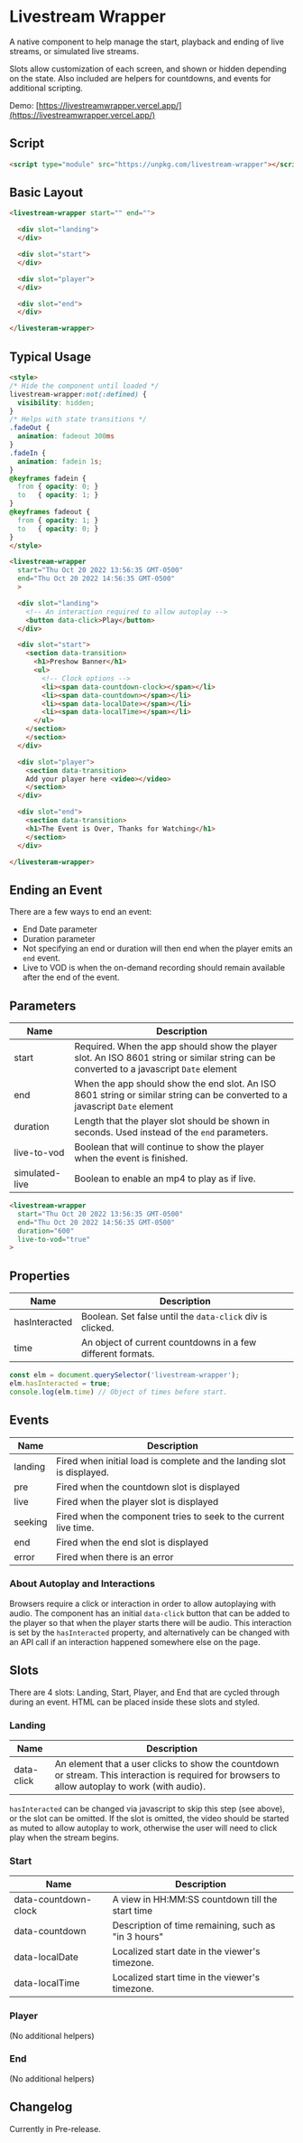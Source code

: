 # Livestream Wrapper

A native component to help manage the start, playback and ending of live streams, or simulated live streams.

Slots allow customization of each screen, and shown or hidden depending on the state.  Also included are helpers for countdowns, and events for additional scripting.

Demo:
[https://livestreamwrapper.vercel.app/](https://livestreamwrapper.vercel.app/)

## Script

```html
<script type="module" src="https://unpkg.com/livestream-wrapper"></script>
  ```

## Basic Layout

```html
<livestream-wrapper start="" end="">

  <div slot="landing">
  </div>

  <div slot="start">
  </div>

  <div slot="player">
  </div>

  <div slot="end">
  </div>

</livesteram-wrapper>
```

## Typical Usage

```html
<style>
/* Hide the component until loaded */
livestream-wrapper:not(:defined) {
  visibility: hidden;
}
/* Helps with state transitions */
.fadeOut {
  animation: fadeout 300ms
}
.fadeIn {
  animation: fadein 1s;
}
@keyframes fadein {
  from { opacity: 0; }
  to   { opacity: 1; }
}
@keyframes fadeout {
  from { opacity: 1; }
  to   { opacity: 0; }
}
</style>

<livestream-wrapper
  start="Thu Oct 20 2022 13:56:35 GMT-0500"
  end="Thu Oct 20 2022 14:56:35 GMT-0500"
  >

  <div slot="landing">
    <!-- An interaction required to allow autoplay -->
    <button data-click>Play</button>
  </div>

  <div slot="start">
    <section data-transition>
      <h1>Preshow Banner</h1>
      <ul>
        <!-- Clock options -->
        <li><span data-countdown-clock></span></li>
        <li><span data-countdown></span></li>
        <li><span data-localDate></span></li>
        <li><span data-localTime></span></li>
      </ul>
    </section>
    </section>
  </div>

  <div slot="player">
    <section data-transition>
    Add your player here <video></video>
    </section>
  </div>

  <div slot="end">
    <section data-transition>
    <h1>The Event is Over, Thanks for Watching</h1>
    </section>
  </div>

</livesteram-wrapper>
```

## Ending an Event

There are a few ways to end an event:

- End Date parameter
- Duration parameter
- Not specifying an end or duration will then end when the player emits an `end` event.
- Live to VOD is when the on-demand recording should remain available after the end of the event.

## Parameters

| Name | Description |
| - | - |
| start | Required. When the app should show the player slot.  An ISO 8601 string or similar string can be converted to a javascript `Date` element |
| end | When the app should show the end slot.  An ISO 8601 string or similar string can be converted to a javascript `Date` element |
| duration | Length that the player slot should be shown in seconds. Used instead of the `end` parameters. |
| live-to-vod | Boolean that will continue to show the player when the event is finished. |
| simulated-live | Boolean to enable an mp4 to play as if live. |

```html
<livestream-wrapper
  start="Thu Oct 20 2022 13:56:35 GMT-0500"
  end="Thu Oct 20 2022 14:56:35 GMT-0500"
  duration="600"
  live-to-vod="true"
>
```

## Properties

| Name | Description |
| - | - |
| hasInteracted | Boolean. Set false until the `data-click` div is clicked. |
| time | An object of current countdowns in a few different formats. |

```javascript
const elm = document.querySelector('livestream-wrapper');
elm.hasInteracted = true;
console.log(elm.time) // Object of times before start.
```

## Events

| Name | Description |
| - | - |
| landing | Fired when initial load is complete and the landing slot is displayed. |
| pre | Fired when the countdown slot is displayed |
| live | Fired when the player slot is displayed |
| seeking | Fired when the component tries to seek to the current live time. |
| end | Fired when the end slot is displayed |
| error | Fired when there is an error |

### About Autoplay and Interactions

Browsers require a click or interaction in order to allow autoplaying with audio. The component has an initial `data-click` button that can be added to the player so that when the player starts there will be audio. This interaction is set by the `hasInteracted` property, and alternatively can be changed with an API call if an interaction happened somewhere else on the page.

## Slots

There are 4 slots: Landing, Start, Player, and End that are cycled through during an event. HTML can be placed inside these slots and styled.

### Landing

| Name | Description |
| - | - |
| data-click | An element that a user clicks to show the countdown or stream.  This interaction is required for browsers to allow autoplay to work (with audio). |

`hasInteracted` can be changed via javascript to skip this step (see above), or the slot can be omitted.  If the slot is omitted, the video should be started as muted to allow autoplay to work, otherwise the user will need to click play when the stream begins.

### Start

| Name | Description |
| - | - |
| data-countdown-clock | A view in HH:MM:SS countdown till the start time |
| data-countdown | Description of time remaining, such as "in 3 hours" |
| data-localDate | Localized start date in the viewer's timezone. |
| data-localTime | Localized start time in the viewer's timezone. |

### Player

(No additional helpers)

### End

(No additional helpers)

## Changelog

Currently in Pre-release.
